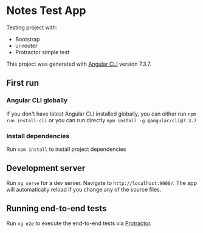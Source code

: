 # Notes Test App

Testing project with:
* Bootstrap
* ui-router
* Protractor simple test

This project was generated with [Angular CLI](https://github.com/angular/angular-cli) version 7.3.7.

## First run

### Angular CLI globally
If you don't have latest Angular CLI installed globally, you can either run 
`npm run install-cli` or you can run directly `npm install -g @angular/cli@7.3.7`

### Install dependencies
Run `npm install` to install project dependencies

## Development server

Run `ng serve` for a dev server. Navigate to `http://localhost:9000/`. The app will automatically reload if you change any of the source files.

## Running end-to-end tests

Run `ng e2e` to execute the end-to-end tests via [Protractor](http://www.protractortest.org/).
